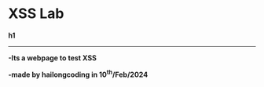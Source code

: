 <b>
  <h1>XSS Lab</h1>h1
  <hr/>
  <p>-Its a webpage to test XSS</p>
  <p>-made by hailongcoding in 10<sup>th</sup>/Feb/2024</p>
</b>
